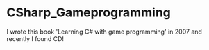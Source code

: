 # CSharp_Gameprogramming
I wrote this book 'Learning C# with game programming' in 2007 and recently I found CD!
